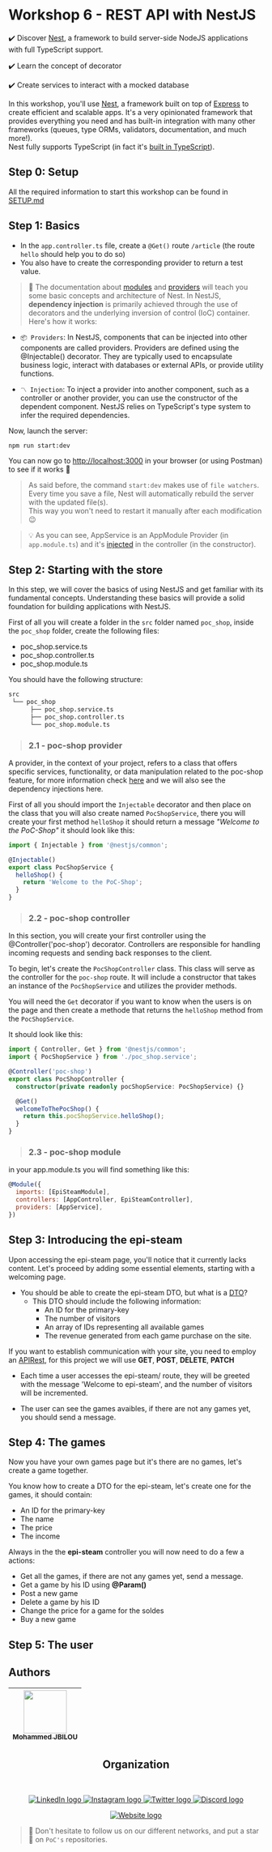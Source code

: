 # Workshop 6 - REST API with NestJS

✔️ Discover [Nest](https://nestjs.com/), a framework to build server-side NodeJS applications with full TypeScript support.

✔️ Learn the concept of decorator

✔️ Create services to interact with a mocked database

In this workshop, you'll use [Nest](https://nestjs.com/), a framework built on top of [Express](https://expressjs.com/) to create efficient and scalable apps. It's a very opinionated framework that provides everything you need and has built-in integration with many other frameworks (queues, type ORMs, validators, documentation, and much more!).  
Nest fully supports TypeScript (in fact it's [built in TypeScript](https://github.com/nestjs/nest)).

## Step 0: Setup

All the required information to start this workshop can be found in [SETUP.md](./SETUP.md)

## Step 1: Basics

- In the `app.controller.ts` file, create a `@Get()` route `/article` (the route `hello` should help you to do so)
- You also have to create the corresponding provider to return a test value.

> 📖 The documentation about [modules](https://docs.nestjs.com/modules) and [providers](https://docs.nestjs.com/providers) will teach you some basic concepts and architecture of Nest. In NestJS, **dependency injection** is primarily achieved through the use of decorators and the underlying inversion of control (IoC) container. Here's how it works:

- `📦 Providers`: In NestJS, components that can be injected into other components are called providers. Providers are defined using the @Injectable() decorator. They are typically used to encapsulate business logic, interact with databases or external APIs, or provide utility functions.

- `〽️ Injection`: To inject a provider into another component, such as a controller or another provider, you can use the constructor of the dependent component. NestJS relies on TypeScript's type system to infer the required dependencies.

Now, launch the server:

```sh
npm run start:dev
```

You can now go to <http://localhost:3000> in your browser (or using Postman) to see if it works 🚀

> As said before, the command `start:dev` makes use of `file watchers`. Every time you save a file, Nest will automatically rebuild the server with the updated file(s).  
> This way you won't need to restart it manually after each modification 😉

> 💡 As you can see, AppService is an AppModule Provider (in `app.module.ts`) and it's [injected](https://docs.nestjs.com/providers#dependency-injection) in the controller (in the constructor).

## Step 2: Starting with the store

In this step, we will cover the basics of using NestJS and get familiar with its fundamental concepts. Understanding these basics will provide a solid foundation for building applications with NestJS.

First of all you will create a folder in the `src` folder named `poc_shop`, inside the `poc_shop` folder, create the following files:
 - poc_shop.service.ts
 - poc_shop.controller.ts
 - poc_shop.module.ts

You should have the following structure:
```sh
src
 └── poc_shop
      ├── poc_shop.service.ts
      ├── poc_shop.controller.ts
      └── poc_shop.module.ts
```

> ### 2.1 - poc-shop provider
A provider, in the context of your project, refers to a class that offers specific services, functionality, or data manipulation related to the poc-shop feature, for more information check [here](https://docs.nestjs.com/providers) and we will also see the dependency injections here.

First of all you should import the `Injectable` decorator and then place on the class that you will also create named `PocShopService`, there you will create your first method `helloShop` it should return a message *"Welcome to the PoC-Shop"* it should look like this:

```ts
import { Injectable } from '@nestjs/common';

@Injectable()
export class PocShopService {
  helloShop() {
    return 'Welcome to the PoC-Shop';
  }
}
```

> ### 2.2 - poc-shop controller

In this section, you will create your first controller using the @Controller('poc-shop') decorator. Controllers are responsible for handling incoming requests and sending back responses to the client.

To begin, let's create the `PocShopController` class. This class will serve as the controller for the `poc-shop` route. It will include a constructor that takes an instance of the `PocShopService` and utilizes the provider methods.

You will need the `Get` decorator if you want to know when the users is on the page and then create a methode that returns the `helloShop` method from the `PocShopService`.

It should look like this:

```ts
import { Controller, Get } from '@nestjs/common';
import { PocShopService } from './poc_shop.service';

@Controller('poc-shop')
export class PocShopController {
  constructor(private readonly pocShopService: PocShopService) {}

  @Get()
  welcomeToThePocShop() {
    return this.pocShopService.helloShop();
  }
}
```


> ### 2.3 - poc-shop module

in your app.module.ts you will find something like this:

```javascript
@Module({
  imports: [EpiSteamModule],
  controllers: [AppController, EpiSteamController],
  providers: [AppService],
})
```

## Step 3: Introducing the epi-steam

Upon accessing the epi-steam page, you'll notice that it currently lacks content. Let's proceed by adding some essential elements, starting with a welcoming page.

- You should be able to create the epi-steam DTO, but what is a [DTO](https://betterprogramming.pub/how-to-use-data-transfer-objects-dto-for-validation-in-nest-js-7ff95309f650)?
  - This DTO should include the following information:
    - An ID for the primary-key
    - The number of visitors
    - An array of IDs representing all available games
    - The revenue generated from each game purchase on the site.

If you want to establish communication with your site, you need to employ an [APIRest](https://www.restapitutorial.com/lessons/httpmethods.html), for this project we will use **GET**, **POST**, **DELETE**, **PATCH**

- Each time a user accesses the epi-steam/ route, they will be greeted with the message 'Welcome to epi-steam', and the number of visitors will be incremented.

- The user can see the games avaibles, if there are not any games yet, you should send a message.

## Step 4: The games

Now you have your own games page but it's there are no games, let's create a game together.

You know how to create a DTO for the epi-steam, let's create one for the games, it should contain:

- An ID for the primary-key
- The name
- The price
- The income

Always in the the **epi-steam** controller you will now need to do a few a actions:

- Get all the games, if there are not any games yet, send a message.
- Get a game by his ID using **@Param()**
- Post a new game
- Delete a game by his ID
- Change the price for a game for the soldes
- Buy a new game

## Step 5: The user

## Authors

| [<img src="https://github.com/molaryy.png?size=85" width=85><br><sub>Mohammed JBILOU</sub>](https://github.com/molaryy)
| :---: |

<h2 align=center>
Organization
</h2>
<br/>
<p align='center'>
    <a href="https://www.linkedin.com/company/pocinnovation/mycompany/">
        <img src="https://img.shields.io/badge/LinkedIn-0077B5?style=for-the-badge&logo=linkedin&logoColor=white" alt="LinkedIn logo">
    </a>
    <a href="https://www.instagram.com/pocinnovation/">
        <img src="https://img.shields.io/badge/Instagram-E4405F?style=for-the-badge&logo=instagram&logoColor=white" alt="Instagram logo"
>
    </a>
    <a href="https://twitter.com/PoCInnovation">
        <img src="https://img.shields.io/badge/Twitter-1DA1F2?style=for-the-badge&logo=twitter&logoColor=white" alt="Twitter logo">
    </a>
    <a href="https://discord.com/invite/Yqq2ADGDS7">
        <img src="https://img.shields.io/badge/Discord-7289DA?style=for-the-badge&logo=discord&logoColor=white" alt="Discord logo">
    </a>
</p>
<p align=center>
    <a href="https://www.poc-innovation.fr/">
        <img src="https://img.shields.io/badge/WebSite-1a2b6d?style=for-the-badge&logo=GitHub Sponsors&logoColor=white" alt="Website logo">
    </a>
</p>

> 🚀 Don't hesitate to follow us on our different networks, and put a star 🌟 on `PoC's` repositories.
